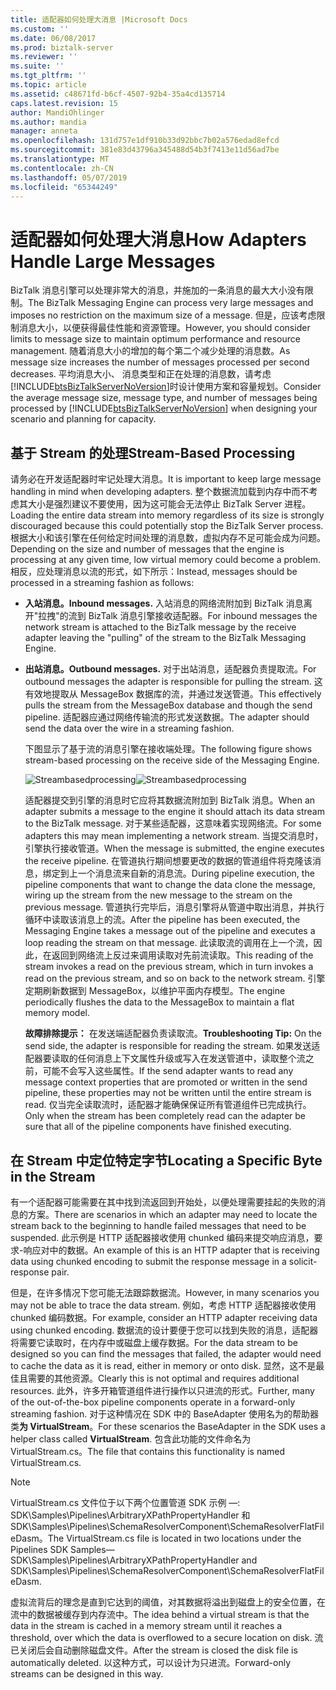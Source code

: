 ```yaml
---
title: 适配器如何处理大消息 |Microsoft Docs
ms.custom: ''
ms.date: 06/08/2017
ms.prod: biztalk-server
ms.reviewer: ''
ms.suite: ''
ms.tgt_pltfrm: ''
ms.topic: article
ms.assetid: c48671fd-b6cf-4507-92b4-35a4cd135714
caps.latest.revision: 15
author: MandiOhlinger
ms.author: mandia
manager: anneta
ms.openlocfilehash: 131d757e1df910b33d92bbc7b02a576edad8efcd
ms.sourcegitcommit: 381e83d43796a345488d54b3f7413e11d56ad7be
ms.translationtype: MT
ms.contentlocale: zh-CN
ms.lasthandoff: 05/07/2019
ms.locfileid: "65344249"
---
```

# <a name="how-adapters-handle-large-messages"></a><span data-ttu-id="51e98-102">适配器如何处理大消息</span><span class="sxs-lookup"><span data-stu-id="51e98-102">How Adapters Handle Large Messages</span></span>
<span data-ttu-id="51e98-103">BizTalk 消息引擎可以处理非常大的消息，并施加的一条消息的最大大小没有限制。</span><span class="sxs-lookup"><span data-stu-id="51e98-103">The BizTalk Messaging Engine can process very large messages and imposes no restriction on the maximum size of a message.</span></span> <span data-ttu-id="51e98-104">但是，应该考虑限制消息大小，以便获得最佳性能和资源管理。</span><span class="sxs-lookup"><span data-stu-id="51e98-104">However, you should consider limits to message size to maintain optimum performance and resource management.</span></span> <span data-ttu-id="51e98-105">随着消息大小的增加的每个第二个减少处理的消息数。</span><span class="sxs-lookup"><span data-stu-id="51e98-105">As message size increases the number of messages processed per second decreases.</span></span> <span data-ttu-id="51e98-106">平均消息大小、 消息类型和正在处理的消息数，请考虑[!INCLUDE[btsBizTalkServerNoVersion](../includes/btsbiztalkservernoversion-md.md)]时设计使用方案和容量规划。</span><span class="sxs-lookup"><span data-stu-id="51e98-106">Consider the average message size, message type, and number of messages being processed by [!INCLUDE[btsBizTalkServerNoVersion](../includes/btsbiztalkservernoversion-md.md)] when designing your scenario and planning for capacity.</span></span>  
  
## <a name="stream-based-processing"></a><span data-ttu-id="51e98-107">基于 Stream 的处理</span><span class="sxs-lookup"><span data-stu-id="51e98-107">Stream-Based Processing</span></span>  
 <span data-ttu-id="51e98-108">请务必在开发适配器时牢记处理大消息。</span><span class="sxs-lookup"><span data-stu-id="51e98-108">It is important to keep large message handling in mind when developing adapters.</span></span> <span data-ttu-id="51e98-109">整个数据流加载到内存中而不考虑其大小是强烈建议不要使用，因为这可能会无法停止 BizTalk Server 进程。</span><span class="sxs-lookup"><span data-stu-id="51e98-109">Loading the entire data stream into memory regardless of its size is strongly discouraged because this could potentially stop the BizTalk Server process.</span></span> <span data-ttu-id="51e98-110">根据大小和该引擎在任何给定时间处理的消息数，虚拟内存不足可能会成为问题。</span><span class="sxs-lookup"><span data-stu-id="51e98-110">Depending on the size and number of messages that the engine is processing at any given time, low virtual memory could become a problem.</span></span> <span data-ttu-id="51e98-111">相反，应处理消息以流的形式，如下所示：</span><span class="sxs-lookup"><span data-stu-id="51e98-111">Instead, messages should be processed in a streaming fashion as follows:</span></span>  
  
- <span data-ttu-id="51e98-112">**入站消息。**</span><span class="sxs-lookup"><span data-stu-id="51e98-112">**Inbound messages.**</span></span> <span data-ttu-id="51e98-113">入站消息的网络流附加到 BizTalk 消息离开"拉拽"的流到 BizTalk 消息引擎接收适配器。</span><span class="sxs-lookup"><span data-stu-id="51e98-113">For inbound messages the network stream is attached to the BizTalk message by the receive adapter leaving the "pulling" of the stream to the BizTalk Messaging Engine.</span></span>  
  
- <span data-ttu-id="51e98-114">**出站消息。**</span><span class="sxs-lookup"><span data-stu-id="51e98-114">**Outbound messages.**</span></span> <span data-ttu-id="51e98-115">对于出站消息，适配器负责提取流。</span><span class="sxs-lookup"><span data-stu-id="51e98-115">For outbound messages the adapter is responsible for pulling the stream.</span></span> <span data-ttu-id="51e98-116">这有效地提取从 MessageBox 数据库的流，并通过发送管道。</span><span class="sxs-lookup"><span data-stu-id="51e98-116">This effectively pulls the stream from the MessageBox database and though the send pipeline.</span></span> <span data-ttu-id="51e98-117">适配器应通过网络传输流的形式发送数据。</span><span class="sxs-lookup"><span data-stu-id="51e98-117">The adapter should send the data over the wire in a streaming fashion.</span></span>  
  
  <span data-ttu-id="51e98-118">下图显示了基于流的消息引擎在接收端处理。</span><span class="sxs-lookup"><span data-stu-id="51e98-118">The following figure shows stream-based processing on the receive side of the Messaging Engine.</span></span>  
  
  <span data-ttu-id="51e98-119">![](../core/media/streambasedprocessing.gif "Streambasedprocessing")</span><span class="sxs-lookup"><span data-stu-id="51e98-119">![](../core/media/streambasedprocessing.gif "Streambasedprocessing")</span></span>  
  
  <span data-ttu-id="51e98-120">适配器提交到引擎的消息时它应将其数据流附加到 BizTalk 消息。</span><span class="sxs-lookup"><span data-stu-id="51e98-120">When an adapter submits a message to the engine it should attach its data stream to the BizTalk message.</span></span> <span data-ttu-id="51e98-121">对于某些适配器，这意味着实现网络流。</span><span class="sxs-lookup"><span data-stu-id="51e98-121">For some adapters this may mean implementing a network stream.</span></span> <span data-ttu-id="51e98-122">当提交消息时，引擎执行接收管道。</span><span class="sxs-lookup"><span data-stu-id="51e98-122">When the message is submitted, the engine executes the receive pipeline.</span></span> <span data-ttu-id="51e98-123">在管道执行期间想要更改的数据的管道组件将克隆该消息，绑定到上一个消息流来自新的消息流。</span><span class="sxs-lookup"><span data-stu-id="51e98-123">During pipeline execution, the pipeline components that want to change the data clone the message, wiring up the stream from the new message to the stream on the previous message.</span></span> <span data-ttu-id="51e98-124">管道执行完毕后，消息引擎将从管道中取出消息，并执行循环中读取该消息上的流。</span><span class="sxs-lookup"><span data-stu-id="51e98-124">After the pipeline has been executed, the Messaging Engine takes a message out of the pipeline and executes a loop reading the stream on that message.</span></span> <span data-ttu-id="51e98-125">此读取流的调用在上一个流，因此，在返回到网络流上反过来调用读取对先前流读取。</span><span class="sxs-lookup"><span data-stu-id="51e98-125">This reading of the stream invokes a read on the previous stream, which in turn invokes a read on the previous stream, and so on back to the network stream.</span></span> <span data-ttu-id="51e98-126">引擎定期刷新数据到 MessageBox，以维护平面内存模型。</span><span class="sxs-lookup"><span data-stu-id="51e98-126">The engine periodically flushes the data to the MessageBox to maintain a flat memory model.</span></span>  
  
  <span data-ttu-id="51e98-127">**故障排除提示：** 在发送端适配器负责读取流。</span><span class="sxs-lookup"><span data-stu-id="51e98-127">**Troubleshooting Tip:** On the send side, the adapter is responsible for reading the stream.</span></span> <span data-ttu-id="51e98-128">如果发送适配器要读取的任何消息上下文属性升级或写入在发送管道中，读取整个流之前，可能不会写入这些属性。</span><span class="sxs-lookup"><span data-stu-id="51e98-128">If the send adapter wants to read any message context properties that are promoted or written in the send pipeline, these properties may not be written until the entire stream is read.</span></span> <span data-ttu-id="51e98-129">仅当完全读取流时，适配器才能确保保证所有管道组件已完成执行。</span><span class="sxs-lookup"><span data-stu-id="51e98-129">Only when the stream has been completely read can the adapter be sure that all of the pipeline components have finished executing.</span></span>  
  
## <a name="locating-a-specific-byte-in-the-stream"></a><span data-ttu-id="51e98-130">在 Stream 中定位特定字节</span><span class="sxs-lookup"><span data-stu-id="51e98-130">Locating a Specific Byte in the Stream</span></span>  
 <span data-ttu-id="51e98-131">有一个适配器可能需要在其中找到流返回到开始处，以便处理需要挂起的失败的消息的方案。</span><span class="sxs-lookup"><span data-stu-id="51e98-131">There are scenarios in which an adapter may need to locate the stream back to the beginning to handle failed messages that need to be suspended.</span></span> <span data-ttu-id="51e98-132">此示例是 HTTP 适配器接收使用 chunked 编码来提交响应消息，要求-响应对中的数据。</span><span class="sxs-lookup"><span data-stu-id="51e98-132">An example of this is an HTTP adapter that is receiving data using chunked encoding to submit the response message in a solicit-response pair.</span></span>  
  
 <span data-ttu-id="51e98-133">但是，在许多情况下您可能无法跟踪数据流。</span><span class="sxs-lookup"><span data-stu-id="51e98-133">However, in many scenarios you may not be able to trace the data stream.</span></span> <span data-ttu-id="51e98-134">例如，考虑 HTTP 适配器接收使用 chunked 编码数据。</span><span class="sxs-lookup"><span data-stu-id="51e98-134">For example, consider an HTTP adapter receiving data using chunked encoding.</span></span> <span data-ttu-id="51e98-135">数据流的设计要便于您可以找到失败的消息，适配器将需要它读取时，在内存中或磁盘上缓存数据。</span><span class="sxs-lookup"><span data-stu-id="51e98-135">For the data stream to be designed so you can find the messages that failed, the adapter would need to cache the data as it is read, either in memory or onto disk.</span></span> <span data-ttu-id="51e98-136">显然，这不是最佳且需要的其他资源。</span><span class="sxs-lookup"><span data-stu-id="51e98-136">Clearly this is not optimal and requires additional resources.</span></span> <span data-ttu-id="51e98-137">此外，许多开箱管道组件进行操作以只进流的形式。</span><span class="sxs-lookup"><span data-stu-id="51e98-137">Further, many of the out-of-the-box pipeline components operate in a forward-only streaming fashion.</span></span> <span data-ttu-id="51e98-138">对于这种情况在 SDK 中的 BaseAdapter 使用名为的帮助器类**为 VirtualStream**。</span><span class="sxs-lookup"><span data-stu-id="51e98-138">For these scenarios the BaseAdapter in the SDK uses a helper class called **VirtualStream**.</span></span> <span data-ttu-id="51e98-139">包含此功能的文件命名为 VirtualStream.cs。</span><span class="sxs-lookup"><span data-stu-id="51e98-139">The file that contains this functionality is named VirtualStream.cs.</span></span>  
  
> [!NOTE]
>  <span data-ttu-id="51e98-140">VirtualStream.cs 文件位于以下两个位置管道 SDK 示例 —: SDK\Samples\Pipelines\ArbitraryXPathPropertyHandler 和 SDK\Samples\Pipelines\SchemaResolverComponent\SchemaResolverFlatFileDasm。</span><span class="sxs-lookup"><span data-stu-id="51e98-140">The VirtualStream.cs file is located in two locations under the Pipelines SDK Samples—SDK\Samples\Pipelines\ArbitraryXPathPropertyHandler and SDK\Samples\Pipelines\SchemaResolverComponent\SchemaResolverFlatFileDasm.</span></span>  
  
 <span data-ttu-id="51e98-141">虚拟流背后的理念是直到它达到的阈值，对其数据将溢出到磁盘上的安全位置，在流中的数据被缓存到内存流中。</span><span class="sxs-lookup"><span data-stu-id="51e98-141">The idea behind a virtual stream is that the data in the stream is cached in a memory stream until it reaches a threshold, over which the data is overflowed to a secure location on disk.</span></span> <span data-ttu-id="51e98-142">流已关闭后会自动删除磁盘文件。</span><span class="sxs-lookup"><span data-stu-id="51e98-142">After the stream is closed the disk file is automatically deleted.</span></span> <span data-ttu-id="51e98-143">以这种方式，可以设计为只进流。</span><span class="sxs-lookup"><span data-stu-id="51e98-143">Forward-only streams can be designed in this way.</span></span>